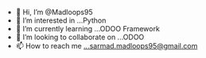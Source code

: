 - 👋 Hi, I’m @Madloops95
- 👀 I’m interested in ...Python
- 🌱 I’m currently learning ...ODOO Framework
- 💞️ I’m looking to collaborate on ...ODOO
- 📫 How to reach me ...sarmad.madloops95@gmail.com

<!---
Madloops95/Madloops95 is a ✨ special ✨ repository because its `README.md` (this file) appears on your GitHub profile.
You can click the Preview link to take a look at your changes.
--->
